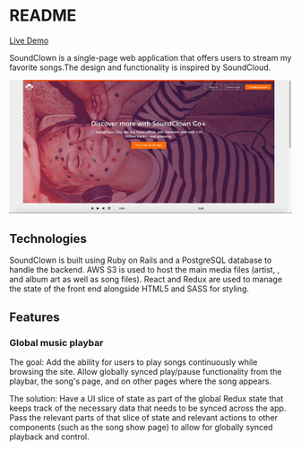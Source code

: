 # README

[Live Demo](https://sound-cloud-pj.herokuapp.com)

SoundClown is a single-page web application that offers users to stream my favorite songs.The design and functionality is inspired by SoundCloud.

![hey](./image/soundcloud.gif)

## Technologies

SoundClown is built using Ruby on Rails and a PostgreSQL database to handle the backend. AWS S3 is used to host the main media files (artist, , and album art as well as song files). React and Redux are used to manage the state of the front end alongside HTML5 and SASS for styling.



## Features

### Global music playbar

The goal:
Add the ability for users to play songs continuously while browsing the site. Allow globally synced play/pause functionality from the playbar, the song's page, and on other pages where the song appears.

The solution:
Have a UI slice of state as part of the global Redux state that keeps track of the necessary data that needs to be synced across the app. Pass the relevant parts of that slice of state and relevant actions to other components (such as the song show page) to allow for globally synced playback and control.

